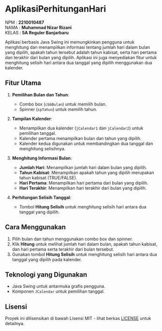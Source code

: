 # AplikasiPerhitunganHari

NPM   : **2210010487**  
NAMA  : **Muhammad Nizar Rizani**  
KELAS : **5A Reguler Banjarbaru**

Aplikasi berbasis Java Swing ini memungkinkan pengguna untuk menghitung dan menampilkan informasi tentang jumlah hari dalam bulan yang dipilih, apakah tahun tersebut adalah tahun kabisat, serta hari pertama dan terakhir dari bulan yang dipilih. Aplikasi ini juga menyediakan fitur untuk menghitung selisih hari antara dua tanggal yang dipilih menggunakan dua kalender.

## Fitur Utama

1. **Pemilihan Bulan dan Tahun**:
   - Combo box (`cbbBulan`) untuk memilih bulan.
   - Spinner (`spTahun`) untuk memilih tahun.

2. **Tampilan Kalender**:
   - Menampilkan dua kalender (`jCalendar1` dan `jCalendar2`) untuk pemilihan tanggal.
   - Kalender pertama menampilkan bulan dan tahun yang dipilih.
   - Kalender kedua digunakan untuk membandingkan dua tanggal dan menghitung selisihnya.

3. **Menghitung Informasi Bulan**:
   - **Jumlah Hari**: Menampilkan jumlah hari dalam bulan yang dipilih.
   - **Tahun Kabisat**: Menampilkan apakah tahun yang dipilih merupakan tahun kabisat (TRUE/FALSE).
   - **Hari Pertama**: Menampilkan hari pertama dari bulan yang dipilih.
   - **Hari Terakhir**: Menampilkan hari terakhir dari bulan yang dipilih.

4. **Perhitungan Selisih Tanggal**:
   - Tombol **Hitung Selisih** untuk menghitung selisih hari antara dua tanggal yang dipilih.

## Cara Menggunakan

1. Pilih bulan dan tahun menggunakan combo box dan spinner.
2. Klik **Hitung** untuk melihat jumlah hari dalam bulan, apakah tahun kabisat, dan hari pertama serta terakhir dari bulan tersebut.
3. Gunakan tombol **Hitung Selisih** untuk menghitung selisih hari antara dua tanggal yang dipilih pada kalender.

## Teknologi yang Digunakan
- Java Swing untuk antarmuka grafis pengguna.
- Komponen `JCalendar` untuk pemilihan tanggal.

## Lisensi
Proyek ini dilisensikan di bawah Lisensi MIT - lihat berkas [LICENSE](LICENSE) untuk detailnya.
